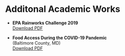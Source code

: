 # Additonal Academic Works

- **EPA Rainworks Challenge 2019** <br>
[Download PDF](/projects/DesignBoardp1.pdf)

- **Food Access During the COVID-19 Pandemic** <br>
           (Baltimore County, MD)<br>
[Download PDF](/projects/ZineMap_Peet.pdf)
